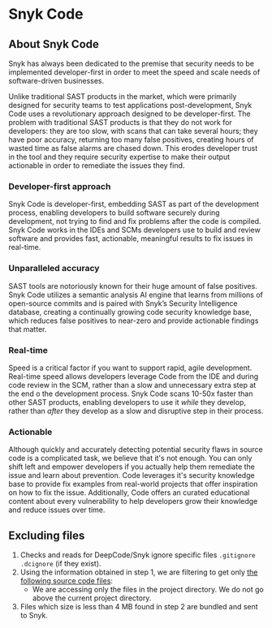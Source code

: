 # Snyk Code

## **About Snyk Code**

Snyk has always been dedicated to the premise that security needs to be implemented developer-first in order to meet the speed and scale needs of software-driven businesses.

Unlike traditional SAST products in the market, which were primarily designed for security teams to test applications post-development, Snyk Code uses a revolutionary approach designed to be developer-first. The problem with traditional SAST products is that they do not work for developers: they are too slow, with scans that can take several hours; they have poor accuracy, returning too many false positives, creating hours of wasted time as false alarms are chased down. This erodes developer trust in the tool and they require security expertise to make their output actionable in order to remediate the issues they find.

### Developer-first approach

Snyk Code is developer-first, embedding SAST as part of the development process, enabling developers to build software securely during development, not trying to find and fix problems after the code is compiled. Snyk Code works in the IDEs and SCMs developers use to build and review software and provides fast, actionable, meaningful results to fix issues in real-time.

### Unparalleled accuracy

SAST tools are notoriously known for their huge amount of false positives. Snyk Code utilizes a semantic analysis AI engine that learns from millions of open-source commits and is paired with Snyk’s Security Intelligence database, creating a continually growing code security knowledge base, which reduces false positives to near-zero and provide actionable findings that matter.

### Real-time

Speed is a critical factor if you want to support rapid, agile development. Real-time speed allows developers leverage Code from the IDE and during code review in the SCM, rather than a slow and unnecessary extra step at the end o the development process. Snyk Code scans 10-50x faster than other SAST products, enabling developers to use it _while_ they develop, rather than _after_ they develop as a slow and disruptive step in their process.

### Actionable

Although quickly and accurately detecting potential security flaws in source code is a complicated task, we believe that it's not enough. You can only shift left and empower developers if you actually help them remediate the issue and learn about prevention. Code leverages it's security knowledge base to provide fix examples from real-world projects that offer inspiration on how to fix the issue. Additionally, Code offers an curated educational content about every vulnerability to help developers grow their knowledge and reduce issues over time.

## Excluding files

1. Checks and reads for DeepCode/Snyk ignore specific files `.gitignore` `.dcignore` (if they exist).
2. Using the information obtained in step 1, we are filtering to get only [the following source code files](snyk-code-language-and-framework-support.md#supported-extensions):
   * We are accessing only the files in the project directory. We do not go above the current project directory.
3. Files which size is less than 4 MB found in step 2 are bundled and sent to Snyk.
